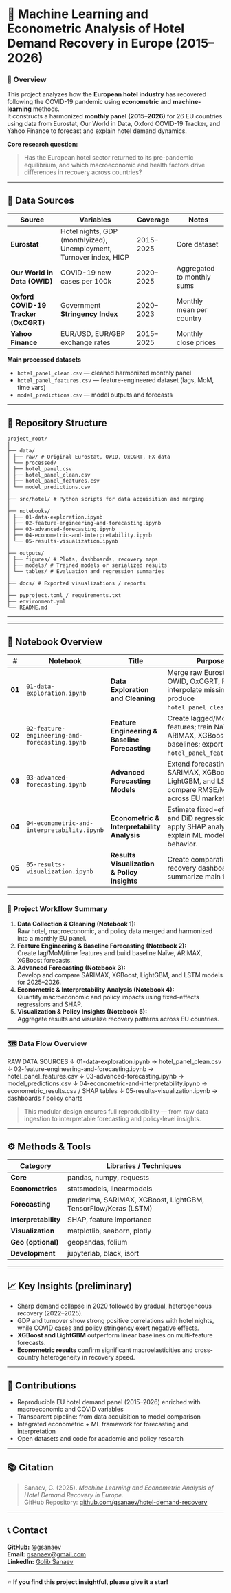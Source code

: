 # 🏨 Machine Learning and Econometric Analysis of Hotel Demand Recovery in Europe (2015–2026)

### 📘 Overview
This project analyzes how the **European hotel industry** has recovered following the COVID-19 pandemic using **econometric** and **machine-learning** methods.  
It constructs a harmonized **monthly panel (2015–2026)** for 26 EU countries using data from Eurostat, Our World in Data, Oxford COVID-19 Tracker, and Yahoo Finance to forecast and explain hotel demand dynamics.

**Core research question:**  
> Has the European hotel sector returned to its pre-pandemic equilibrium, and which macroeconomic and health factors drive differences in recovery across countries?

---

## 🧾 Data Sources

| Source | Variables | Coverage | Notes |
|-------|-----------|----------|------|
| **Eurostat** | Hotel nights, GDP (monthlyized), Unemployment, Turnover index, HICP | 2015–2025 | Core dataset |
| **Our World in Data (OWID)** | COVID-19 new cases per 100k | 2020–2025 | Aggregated to monthly sums |
| **Oxford COVID-19 Tracker (OxCGRT)** | Government **Stringency Index** | 2020–2023 | Monthly mean per country |
| **Yahoo Finance** | EUR/USD, EUR/GBP exchange rates | 2015–2025 | Monthly close prices |

**Main processed datasets**
- `hotel_panel_clean.csv` — cleaned harmonized monthly panel  
- `hotel_panel_features.csv` — feature-engineered dataset (lags, MoM, time vars)  
- `model_predictions.csv` — model outputs and forecasts  

---

## 🧱 Repository Structure


```
project_root/
│
├── data/
│ ├── raw/ # Original Eurostat, OWID, OxCGRT, FX data
│ └── processed/
│ ├── hotel_panel.csv
│ ├── hotel_panel_clean.csv
│ ├── hotel_panel_features.csv
│ └── model_predictions.csv
│
├── src/hotel/ # Python scripts for data acquisition and merging
│
├── notebooks/
│ ├── 01-data-exploration.ipynb
│ ├── 02-feature-engineering-and-forecasting.ipynb
│ ├── 03-advanced-forecasting.ipynb
│ ├── 04-econometric-and-interpretability.ipynb
│ └── 05-results-visualization.ipynb
│
├── outputs/
│ ├── figures/ # Plots, dashboards, recovery maps
│ ├── models/ # Trained models or serialized results
│ └── tables/ # Evaluation and regression summaries
│
├── docs/ # Exported visualizations / reports
│
├── pyproject.toml / requirements.txt
├── environment.yml
└── README.md
```

---


---

## 🧭 Notebook Overview

| # | Notebook | Title | Purpose |
|---|-----------|--------|----------|
| **01** | `01-data-exploration.ipynb` | **Data Exploration and Cleaning** | Merge raw Eurostat, OWID, OxCGRT, FX data; interpolate missing values; produce `hotel_panel_clean.csv`. |
| **02** | `02-feature-engineering-and-forecasting.ipynb` | **Feature Engineering & Baseline Forecasting** | Create lagged/MoM/time features; train Naïve, ARIMAX, XGBoost baselines; export `hotel_panel_features.csv`. |
| **03** | `03-advanced-forecasting.ipynb` | **Advanced Forecasting Models** | Extend forecasting with SARIMAX, XGBoost, LightGBM, and LSTM; compare RMSE/MAE across EU markets. |
| **04** | `04-econometric-and-interpretability.ipynb` | **Econometric & Interpretability Analysis** | Estimate fixed-effects and DiD regressions; apply SHAP analysis to explain ML model behavior. |
| **05** | `05-results-visualization.ipynb` | **Results Visualization & Policy Insights** | Create comparative plots, recovery dashboards, and summarize main findings. |

---

### 🔄 Project Workflow Summary

1. **Data Collection & Cleaning (Notebook 1):**  
   Raw hotel, macroeconomic, and policy data merged and harmonized into a monthly EU panel.  
2. **Feature Engineering & Baseline Forecasting (Notebook 2):**  
   Create lag/MoM/time features and build baseline Naïve, ARIMAX, XGBoost forecasts.  
3. **Advanced Forecasting (Notebook 3):**  
   Develop and compare SARIMAX, XGBoost, LightGBM, and LSTM models for 2025–2026.  
4. **Econometric & Interpretability Analysis (Notebook 4):**  
   Quantify macroeconomic and policy impacts using fixed-effects regressions and SHAP.  
5. **Visualization & Policy Insights (Notebook 5):**  
   Aggregate results and visualize recovery patterns across EU countries.

---

### 🗺️ Data Flow Overview

RAW DATA SOURCES
↓
01-data-exploration.ipynb
→ hotel_panel_clean.csv
↓
02-feature-engineering-and-forecasting.ipynb
→ hotel_panel_features.csv
↓
03-advanced-forecasting.ipynb
→ model_predictions.csv
↓
04-econometric-and-interpretability.ipynb
→ econometric_results.csv / SHAP tables
↓
05-results-visualization.ipynb
→ dashboards / policy charts


> This modular design ensures full reproducibility — from raw data ingestion to interpretable forecasting and policy-level insights.

---

## ⚙️ Methods & Tools

| Category | Libraries / Techniques |
|-----------|------------------------|
| **Core** | pandas, numpy, requests |
| **Econometrics** | statsmodels, linearmodels |
| **Forecasting** | pmdarima, SARIMAX, XGBoost, LightGBM, TensorFlow/Keras (LSTM) |
| **Interpretability** | SHAP, feature importance |
| **Visualization** | matplotlib, seaborn, plotly |
| **Geo (optional)** | geopandas, folium |
| **Development** | jupyterlab, black, isort |

---

## 📈 Key Insights (preliminary)

- Sharp demand collapse in 2020 followed by gradual, heterogeneous recovery (2022–2025).  
- GDP and turnover show strong positive correlations with hotel nights, while COVID cases and policy stringency exert negative effects.  
- **XGBoost and LightGBM** outperform linear baselines on multi-feature forecasts.  
- **Econometric results** confirm significant macroelasticities and cross-country heterogeneity in recovery speed.

---

## 🧩 Contributions
- Reproducible EU hotel demand panel (2015–2026) enriched with macroeconomic and COVID variables  
- Transparent pipeline: from data acquisition to model comparison  
- Integrated econometric + ML framework for forecasting and interpretation  
- Open datasets and code for academic and policy research

---

## 📚 Citation
> Sanaev, G. (2025). *Machine Learning and Econometric Analysis of Hotel Demand Recovery in Europe.*  
> GitHub Repository: [github.com/gsanaev/hotel-demand-recovery](https://github.com/gsanaev/hotel-demand-recovery)

---

## 📞 Contact
**GitHub:** [@gsanaev](https://github.com/gsanaev)  
**Email:** gsanaev@gmail.com  
**LinkedIn:** [Golib Sanaev](https://linkedin.com/in/golib-sanaev)

---

⭐ **If you find this project insightful, please give it a star!**
